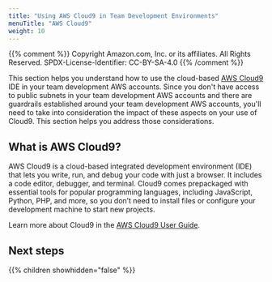 ```yaml
---
title: "Using AWS Cloud9 in Team Development Environments"
menuTitle: "AWS Cloud9"
weight: 10
---
```


{{% comment %}}
Copyright Amazon.com, Inc. or its affiliates. All Rights Reserved.
SPDX-License-Identifier: CC-BY-SA-4.0
{{% /comment %}}

This section helps you understand how to use the cloud-based [AWS Cloud9](https://aws.amazon.com/cloud9/) IDE in your team development AWS accounts. Since you don't have access to public subnets in your team development AWS accounts and there are guardrails established around your team development AWS accounts, you'll need to take into consideration the impact of these aspects on your use of Cloud9. This section helps you address those considerations.

## What is AWS Cloud9?

AWS Cloud9 is a cloud-based integrated development environment (IDE) that lets you write, run, and debug your code with just a browser. It includes a code editor, debugger, and terminal. Cloud9 comes prepackaged with essential tools for popular programming languages, including JavaScript, Python, PHP, and more, so you don’t need to install files or configure your development machine to start new projects. 

Learn more about Cloud9 in the [AWS Cloud9 User Guide](https://docs.aws.amazon.com/cloud9/latest/user-guide/welcome.html).

## Next steps

{{% children showhidden="false" %}}
